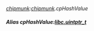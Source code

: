 _[chipmunk](../../modules/chipmunk/chipmunk-module.md):[chipmunk](../../modules/chipmunk/chipmunk-module.md).cpHashValue_
##### Alias cpHashValue:[libc.uintptr_t](../../modules/libc/libc-uintptr_t.md)
